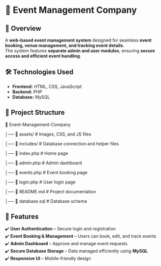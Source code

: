 # 🎉 Event Management Company  

## 🚀 Overview  
A **web-based event management system** designed for seamless **event booking, venue management, and tracking event details**.  
The system features **separate admin and user modules**, ensuring **secure access and efficient event handling**.  

## 🛠️ Technologies Used  
- **Frontend:** HTML, CSS, JavaScript  
- **Backend:** PHP  
- **Database:** MySQL  

## 📂 Project Structure  
📁 Event-Management-Company

│── 📂 assets/ # Images, CSS, and JS files

│── 📂 includes/ # Database connection and helper files

│── 📄 index.php # Home page

│── 📄 admin.php # Admin dashboard

│── 📄 events.php # Event booking page

│── 📄 login.php # User login page

│── 📄 README.md # Project documentation

│── 📄 database.sql # Database schema


## 📌 Features  
✔️ **User Authentication** – Secure login and registration  
✔️ **Event Booking & Management** – Users can book, edit, and track events  
✔️ **Admin Dashboard** – Approve and manage event requests  
✔️ **Secure Database Storage** – Data managed efficiently using **MySQL**  
✔️ **Responsive UI** – Mobile-friendly design  


